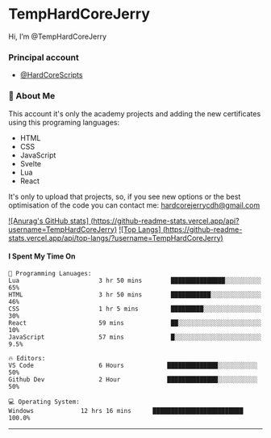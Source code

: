 # TempHardCoreJerry

Hi, I’m @TempHardCoreJerry


### Principal account

- [@HardCoreScripts](https://github.com/HardCoreScripts)

### 🚀 About Me

This account it's only the academy projects and adding the new certificates using this programing languages:

- HTML
- CSS
- JavaScript
- Svelte
- Lua
- React

It's only to upload that projects, so, if you see new options or the best optimisation of the code you can contact me: hardcorejerrycdh@gmail.com

[![Anurag's GitHub stats] (https://github-readme-stats.vercel.app/api?username=TempHardCoreJerry)](https://github.com/TempHardCoreJerry/github-readme-stats)
[![Top Langs] (https://github-readme-stats.vercel.app/api/top-langs/?username=TempHardCoreJerry) ](https://github.com/anuraghazra/github-readme-stats)


#### I Spent My Time On
```text
💬 Programming Lanuages:
Lua                      3 hr 50 mins        ███████████████░░░░░░░░░░   65% 
HTML                     3 hr 50 mins        ███████████░░░░░░░░░░░░░░   46% 
CSS                      1 hr 5 mins         █████████░░░░░░░░░░░░░░░░   30% 
React                    59 mins             ██░░░░░░░░░░░░░░░░░░░░░░░   10% 
JavaScript               57 mins             █░░░░░░░░░░░░░░░░░░░░░░░░   9.5%

🔥 Editors:
VS Code                  6 Hours            ██████████████░░░░░░░░░░░   50% 
Github Dev               2 Hour             ██████████████░░░░░░░░░░░   50%

💻 Operating System:
Windows             12 hrs 16 mins      █████████████████████████   100.0%
```
------
